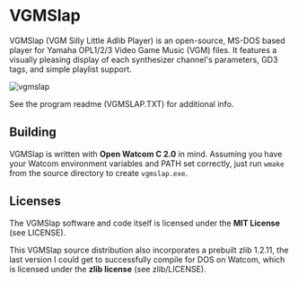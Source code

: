 # VGMSlap
VGMSlap (VGM Silly Little Adlib Player) is an open-source, MS-DOS based player for Yamaha OPL1/2/3 Video Game Music (VGM) files.  It features a visually pleasing display of each synthesizer channel's parameters, GD3 tags, and simple playlist support.

![vgmslap](https://github.com/MrKsoft/vgmslap/assets/10276605/1a042cd7-5fbe-4780-a3a5-d1f6a9e5f0fe)

See the program readme (VGMSLAP.TXT) for additional info.

## Building

VGMSlap is written with **Open Watcom C 2.0** in mind.  Assuming you have your Watcom environment variables and PATH set correctly, just run `wmake` from the source directory to create `vgmslap.exe`.

## Licenses

The VGMSlap software and code itself is licensed under the **MIT License** (see LICENSE).

This VGMSlap source distribution also incorporates a prebuilt zlib 1.2.11, the last version I could get to successfully compile for DOS on Watcom, which is licensed under the **zlib license** (see zlib/LICENSE).
